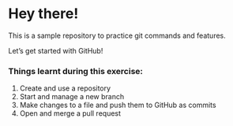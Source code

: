 # Hey there!

This is a sample repository to practice git commands and features.

Let’s get started with GitHub!

### Things learnt during this exercise: 
1. Create and use a repository
2. Start and manage a new branch
3. Make changes to a file and push them to GitHub as commits
4. Open and merge a pull request
